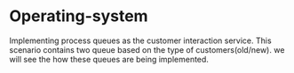 # Operating-system
Implementing process queues as the customer interaction service. This scenario contains two queue based on the type of customers(old/new). we will see the how these queues are being implemented.
